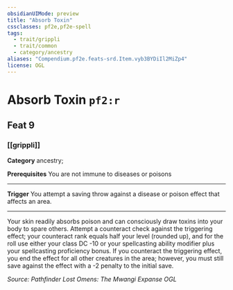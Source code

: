```yaml
---
obsidianUIMode: preview
title: "Absorb Toxin"
cssclasses: pf2e,pf2e-spell
tags:
  - trait/grippli
  - trait/common
  - category/ancestry
aliases: "Compendium.pf2e.feats-srd.Item.vyb3BYDiIl2MiZp4"
license: OGL
---
```

# Absorb Toxin `pf2:r`
## Feat 9
### [[grippli]]

**Category** ancestry; 



**Prerequisites** You are not immune to diseases or poisons
* * *
**Trigger** You attempt a saving throw against a disease or poison effect that affects an area.

* * *

Your skin readily absorbs poison and can consciously draw toxins into your body to spare others. Attempt a counteract check against the triggering effect; your counteract rank equals half your level (rounded up), and for the roll use either your class DC -10 or your spellcasting ability modifier plus your spellcasting proficiency bonus. If you counteract the triggering effect, you end the effect for all other creatures in the area; however, you must still save against the effect with a -2 penalty to the initial save.

*Source: Pathfinder Lost Omens: The Mwangi Expanse*
*OGL*